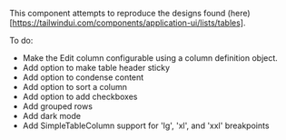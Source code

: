 This component attempts to reproduce the designs found (here)[https://tailwindui.com/components/application-ui/lists/tables].

To do:

- Make the Edit column configurable using a column definition object.
- Add option to make table header sticky
- Add option to condense content
- Add option to sort a column
- Add option to add checkboxes
- Add grouped rows
- Add dark mode
- Add SimpleTableColumn support for 'lg', 'xl', and 'xxl' breakpoints
